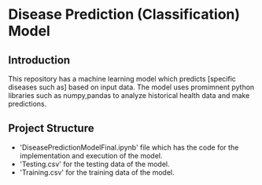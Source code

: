 # Disease Prediction (Classification) Model

## Introduction
This repository has a machine learning model which predicts [specific diseases such as] based on input data. The model uses promimnent python libraries such as numpy,pandas to analyze historical health data and make predictions.

## Project Structure
- 'DiseasePredictionModelFinal.ipynb' file which has the code for the implementation and execution of the model.
- 'Testing.csv' for the testing data of the model.
- 'Training.csv' for the training data of the model.



